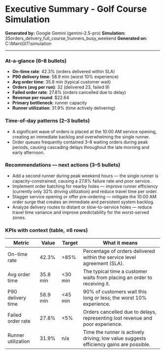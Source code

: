 # Executive Summary - Golf Course Simulation

**Generated by:** Google Gemini (gemini-2.5-pro)
**Simulation:** 35orders_delivery_full_course_1runners_busy_weekend
**Generated on:** C:\Main\GIT\simulation

---

### At-a-glance (6–8 bullets)
- **On-time rate**: 42.3% (orders delivered within SLA)
- **P90 delivery time**: 58.9 min (worst 10% experience)
- **Avg order time**: 35.8 min (typical customer wait)
- **Orders (avg per run)**: 32 (delivered 23, failed 9)
- **Failed order rate**: 27.8% (orders cancelled due to delay)
- **Revenue per round**: $22.64
- **Primary bottleneck**: runner capacity
- **Runner utilization**: 31.9% (time actively delivering)

### Time-of-day patterns (2–3 bullets)
- A significant wave of orders is placed at the 10:00 AM service opening, creating an immediate backlog and overwhelming the single runner.
- Order queues frequently contained 3–8 waiting orders during peak periods, causing cascading delays throughout the late morning and early afternoon.

### Recommendations — next actions (3–5 bullets)
- Add a second runner during peak weekend hours — the single runner is capacity-constrained, causing a 27.8% failure rate and poor service.
- Implement order batching for nearby holes — improve runner efficiency (currently only 32% driving utilization) and reduce travel time per order.
- Stagger service opening or offer pre-ordering — mitigate the 10:00 AM order surge that creates an immediate and persistent system backlog.
- Analyze delivery routes to distant or slow-to-service holes — reduce travel time variance and improve predictability for the worst-served zones.

### KPIs with context (table, ≤6 rows)
| Metric | Value | Target | What it means |
| - | - | - | - |
| On-time rate | 42.3% | >85% | Percentage of orders delivered within the service level agreement (SLA). |
| Avg order time | 35.8 min | <30 min | The typical time a customer waits from placing an order to receiving it. |
| P90 delivery time | 58.9 min | <45 min | 90% of customers wait this long or less; the worst 10% experience. |
| Failed order rate | 27.8% | <5% | Orders cancelled due to delays, representing lost revenue and poor experience. |
| Runner utilization | 31.9% | n/a | Time the runner is actively driving; low value suggests efficiency gains are possible. |